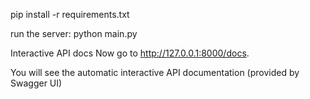 pip install -r requirements.txt

run the server:
    python main.py

Interactive API docs
Now go to http://127.0.0.1:8000/docs.

You will see the automatic interactive API documentation (provided by Swagger UI)